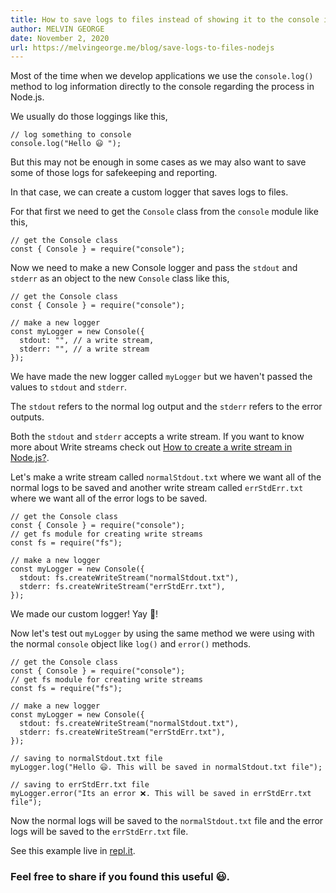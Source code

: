 ```yaml
---
title: How to save logs to files instead of showing it to the console in Node.js?
author: MELVIN GEORGE
date: November 2, 2020 
url: https://melvingeorge.me/blog/save-logs-to-files-nodejs
---
```


Most of the time when we develop applications we use the `console.log()` method to log information directly to the console regarding the process in Node.js.

We usually do those loggings like this,

```
// log something to console
console.log("Hello 😃 ");
```

But this may not be enough in some cases as we may also want to save some of those logs for safekeeping and reporting.

In that case, we can create a custom logger that saves logs to files.

For that first we need to get the `Console` class from the `console` module like this,

```
// get the Console class
const { Console } = require("console");
```

Now we need to make a new Console logger and pass the `stdout` and `stderr` as an object to the new `Console` class like this,

```
// get the Console class
const { Console } = require("console");

// make a new logger
const myLogger = new Console({
  stdout: "", // a write stream,
  stderr: "", // a write stream
});
```

We have made the new logger called `myLogger` but we haven't passed the values to `stdout` and `stderr`.

The `stdout` refers to the normal log output and the `stderr` refers to the error outputs.

Both the `stdout` and `stderr` accepts a write stream. If you want to know more about Write streams check out [How to create a write stream in Node.js?](https://melvingeorge.me/blog/create-write-stream-node).

Let's make a write stream called `normalStdout.txt` where we want all of the normal logs to be saved and another write stream called `errStdErr.txt` where we want all of the error logs to be saved.

```
// get the Console class
const { Console } = require("console");
// get fs module for creating write streams
const fs = require("fs");

// make a new logger
const myLogger = new Console({
  stdout: fs.createWriteStream("normalStdout.txt"),
  stderr: fs.createWriteStream("errStdErr.txt"),
});
```

We made our custom logger! Yay 🚀!

Now let's test out `myLogger` by using the same method we were using with the normal `console` object like `log()` and `error()` methods.

```
// get the Console class
const { Console } = require("console");
// get fs module for creating write streams
const fs = require("fs");

// make a new logger
const myLogger = new Console({
  stdout: fs.createWriteStream("normalStdout.txt"),
  stderr: fs.createWriteStream("errStdErr.txt"),
});

// saving to normalStdout.txt file
myLogger.log("Hello 😃. This will be saved in normalStdout.txt file");

// saving to errStdErr.txt file
myLogger.error("Its an error ❌. This will be saved in errStdErr.txt file");
```

Now the normal logs will be saved to the `normalStdout.txt` file and the error logs will be saved to the `errStdErr.txt` file.

See this example live in [repl.it](https://repl.it/@melvin2016/save-logs-to-file-instead-of-console#index.js).

### Feel free to share if you found this useful 😃.